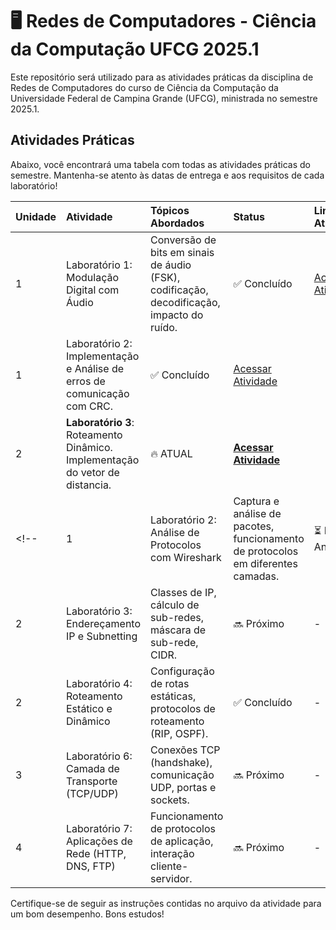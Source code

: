 # 🖥️ Redes de Computadores - Ciência da Computação UFCG 2025.1

Este repositório será utilizado para as atividades práticas da disciplina de Redes de Computadores do curso de Ciência da Computação da Universidade Federal de Campina Grande (UFCG), ministrada no semestre 2025.1.


## Atividades Práticas

Abaixo, você encontrará uma tabela com todas as atividades práticas do semestre. Mantenha-se atento às datas de entrega e aos requisitos de cada laboratório!

| Unidade | Atividade | Tópicos Abordados | Status | Link para a Atividade |
| :----- | :-------- | :---------------- | :----- | :-------------------- |
| 1 | Laboratório 1: Modulação Digital com Áudio | Conversão de bits em sinais de áudio (FSK), codificação, decodificação, impacto do ruído. | ✅ Concluído | [Acessar Atividade](./modulacao/README.md) |
| 1 | Laboratório 2:  Implementação e Análise de erros de comunicação com CRC. | ✅ Concluído | [Acessar Atividade](./deteccao_de_erro//README.md) |
| 2 | **Laboratório 3**: Roteamento Dinâmico. Implementação do vetor de distancia. | 🔥 ATUAL | **[Acessar Atividade](./roteamento/README.md)** |
<!-- | 1      | Laboratório 2: Análise de Protocolos com Wireshark | Captura e análise de pacotes, funcionamento de protocolos em diferentes camadas. | ⏳ Em Andamento | - |
| 2      | Laboratório 3: Endereçamento IP e Subnetting | Classes de IP, cálculo de sub-redes, máscara de sub-rede, CIDR. | 🔜 Próximo | - |
| 2      | Laboratório 4: Roteamento Estático e Dinâmico | Configuração de rotas estáticas, protocolos de roteamento (RIP, OSPF). |  ✅ Concluído | - |
| 3      | Laboratório 6: Camada de Transporte (TCP/UDP) | Conexões TCP (handshake), comunicação UDP, portas e sockets. | 🔜 Próximo | - |
| 4      | Laboratório 7: Aplicações de Rede (HTTP, DNS, FTP) | Funcionamento de protocolos de aplicação, interação cliente-servidor. | 🔜 Próximo | - | -->


Certifique-se de seguir as instruções contidas no arquivo da atividade para um bom desempenho.
Bons estudos! 